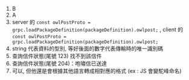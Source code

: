 1. B
2. A 
3. server 的 `const owlPostProto = grpc.loadPackageDefinition(packageDefinition).owlpost;` , client 的 `const owlPostProto = grpc.loadPackageDefinition(packageDefinition).owlpost;`
4. string 代表資料的型別, 等好後面的數字代表傳輸時的唯一識別碼
5. 查詢信件狀態(尾號 123) 找不到該信件 
6. 查詢信件狀態(尾號 204)：咆嘯信已送達
7. 可以, 但他還是會根據其他語言轉成相對應的格式 (ex : JS 會變駝峰命名)
